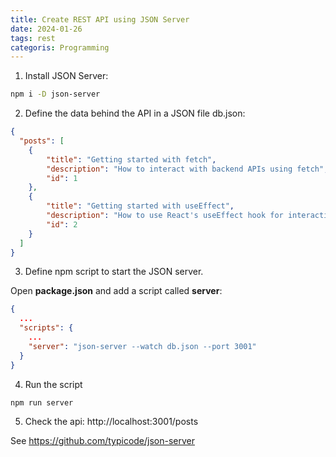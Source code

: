 ```yaml
---
title: Create REST API using JSON Server
date: 2024-01-26
tags: rest
categoris: Programming
---
```


1. Install JSON Server:

```bash
npm i -D json-server
```

2. Define the data behind the API in a JSON file db.json:

```json
{
  "posts": [
	{
		"title": "Getting started with fetch",
		"description": "How to interact with backend APIs using fetch",
		"id": 1
	},
	{
		"title": "Getting started with useEffect",
		"description": "How to use React's useEffect hook for interacting with backend APIs",
		"id": 2
	}
  ]
}
```

3. Define npm script to start the JSON server.

Open **package.json** and add a script called **server**:

```json
{
  ...
  "scripts": {
	...
	"server": "json-server --watch db.json --port 3001"
  }
}
```

4. Run the script

```bash
npm run server
```

5. Check the api:  http://localhost:3001/posts

See https://github.com/typicode/json-server
